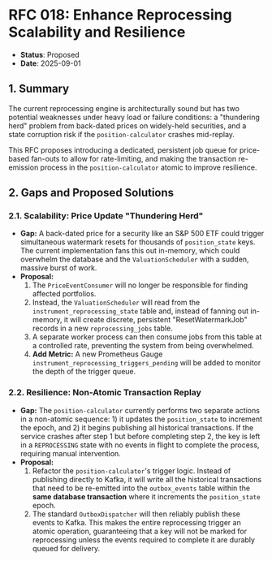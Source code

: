 # RFC 018: Enhance Reprocessing Scalability and Resilience

* **Status**: Proposed
* **Date**: 2025-09-01

## 1. Summary

The current reprocessing engine is architecturally sound but has two potential weaknesses under heavy load or failure conditions: a "thundering herd" problem from back-dated prices on widely-held securities, and a state corruption risk if the `position-calculator` crashes mid-replay.

This RFC proposes introducing a dedicated, persistent job queue for price-based fan-outs to allow for rate-limiting, and making the transaction re-emission process in the `position-calculator` atomic to improve resilience.

## 2. Gaps and Proposed Solutions

### 2.1. Scalability: Price Update "Thundering Herd"

* **Gap:** A back-dated price for a security like an S&P 500 ETF could trigger simultaneous watermark resets for thousands of `position_state` keys. The current implementation fans this out in-memory, which could overwhelm the database and the `ValuationScheduler` with a sudden, massive burst of work.
* **Proposal:**
    1.  The `PriceEventConsumer` will no longer be responsible for finding affected portfolios.
    2.  Instead, the `ValuationScheduler` will read from the `instrument_reprocessing_state` table and, instead of fanning out in-memory, it will create discrete, persistent "ResetWatermarkJob" records in a new `reprocessing_jobs` table.
    3.  A separate worker process can then consume jobs from this table at a controlled rate, preventing the system from being overwhelmed.
    4.  **Add Metric:** A new Prometheus Gauge `instrument_reprocessing_triggers_pending` will be added to monitor the depth of the trigger queue.

### 2.2. Resilience: Non-Atomic Transaction Replay

* **Gap:** The `position-calculator` currently performs two separate actions in a non-atomic sequence: 1) it updates the `position_state` to increment the epoch, and 2) it begins publishing all historical transactions. If the service crashes after step 1 but before completing step 2, the key is left in a `REPROCESSING` state with no events in flight to complete the process, requiring manual intervention.
* **Proposal:**
    1.  Refactor the `position-calculator`'s trigger logic. Instead of publishing directly to Kafka, it will write all the historical transactions that need to be re-emitted into the `outbox_events` table within the **same database transaction** where it increments the `position_state` epoch.
    2.  The standard `OutboxDispatcher` will then reliably publish these events to Kafka. This makes the entire reprocessing trigger an atomic operation, guaranteeing that a key will not be marked for reprocessing unless the events required to complete it are durably queued for delivery.